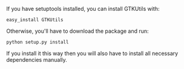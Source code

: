 If you have setuptools installed, you can install GTKUtils with:

    easy_install GTKUtils

Otherwise, you'll have to download the package and run:

    python setup.py install

If you install it this way then you will also have to install all necessary
dependencies manually.

